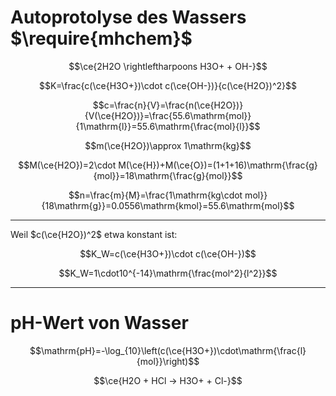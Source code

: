 # Autoprotolyse des Wassers $\require{mhchem}$

$$\ce{2H2O \rightleftharpoons H3O+ + OH-}$$

$$K=\frac{c(\ce{H3O+})\cdot c(\ce{OH-})}{c(\ce{H2O})^2}$$

$$c=\frac{n}{V}=\frac{n(\ce{H2O})}{V(\ce{H2O})}=\frac{55.6\mathrm{mol}}{1\mathrm{l}}=55.6\mathrm{\frac{mol}{l}}$$

$$m(\ce{H2O})\approx 1\mathrm{kg}$$

$$M(\ce{H2O})=2\cdot M(\ce{H})+M(\ce{O})=(1+1+16)\mathrm{\frac{g}{mol}}=18\mathrm{\frac{g}{mol}}$$

$$n=\frac{m}{M}=\frac{1\mathrm{kg\cdot mol}}{18\mathrm{g}}=0.0556\mathrm{kmol}=55.6\mathrm{mol}$$

---

Weil $c(\ce{H2O})^2$ etwa konstant ist:

$$K_W=c(\ce{H3O+})\cdot c(\ce{OH-})$$

$$K_W=1\cdot10^{-14}\mathrm{\frac{mol^2}{l^2}}$$

---

# pH-Wert von Wasser

$$\mathrm{pH}=-\log_{10}\left(c(\ce{H3O+})\cdot\mathrm{\frac{l}{mol}}\right)$$

$$\ce{H2O + HCl -> H3O+ + Cl-}$$